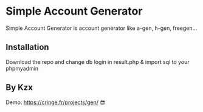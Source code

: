 # Simple Account Generator

Simple Account Generator is account generator like a-gen, h-gen, freegen...

## Installation

Download the repo and change db login in result.php & import sql to your phpmyadmin


## By Kzx

Demo: https://cringe.fr/projects/gen/
😎
